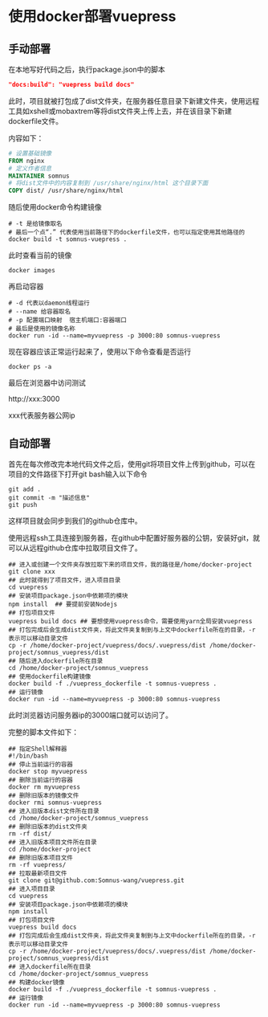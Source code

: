 # 使用docker部署vuepress

## 手动部署

在本地写好代码之后，执行package.json中的脚本

```json
"docs:build": "vuepress build docs"
```

此时，项目就被打包成了dist文件夹，在服务器任意目录下新建文件夹，使用远程工具如xshell或mobaxtrem等将dist文件夹上传上去，并在该目录下新建dockerfile文件。

内容如下：

```dockerfile
# 设置基础镜像
FROM nginx
# 定义作者信息
MAINTAINER somnus
# 将dist文件中的内容复制到 /usr/share/nginx/html 这个目录下面
COPY dist/ /usr/share/nginx/html
```

随后使用docker命令构建镜像

```shell
# -t 是给镜像取名
# 最后一个点“.” 代表使用当前路径下的dockerfile文件，也可以指定使用其他路径的
docker build -t somnus-vuepress .
```

此时查看当前的镜像

```shell
docker images
```

再启动容器

```shell
# -d 代表以daemon线程运行
# --name 给容器取名
# -p 配置端口映射  宿主机端口:容器端口
# 最后是使用的镜像名称
docker run -id --name=myvuepress -p 3000:80 somnus-vuepress
```

现在容器应该正常运行起来了，使用以下命令查看是否运行

```shell
docker ps -a
```

最后在浏览器中访问测试

http://xxx:3000

xxx代表服务器公网ip



## 自动部署

首先在每次修改完本地代码文件之后，使用git将项目文件上传到github，可以在项目的文件路径下打开git bash输入以下命令

```shell
git add .
git commit -m "描述信息"
git push
```

这样项目就会同步到我们的github仓库中。

使用远程ssh工具连接到服务器，在github中配置好服务器的公钥，安装好git，就可以从远程github仓库中拉取项目文件了。

```shell
## 进入或创建一个文件夹存放拉取下来的项目文件，我的路径是/home/docker-project
git clone xxx
## 此时就得到了项目文件，进入项目目录
cd vuepress
## 安装项目package.json中依赖项的模块
npm install  ## 要提前安装Nodejs
## 打包项目文件
vuepress build docs ## 要想使用vuepress命令，需要使用yarn全局安装vuepress
## 打包完成后会生成dist文件夹，将此文件夹复制到与上文中dockerfile所在的目录，-r表示可以移动目录文件
cp -r /home/docker-project/vuepress/docs/.vuepress/dist /home/docker-project/somnus_vuepress/dist
## 随后进入dockerfile所在目录
cd /home/docker-project/somnus_vuepress
## 使用dockerfile构建镜像
docker build -f ./vuepress_dockerfile -t somnus-vuepress .
## 运行镜像
docker run -id --name=myvuepress -p 3000:80 somnus-vuepress
```

此时浏览器访问服务器ip的3000端口就可以访问了。

完整的脚本文件如下：

```shell
## 指定Shell解释器
#!/bin/bash
## 停止当前运行的容器
docker stop myvuepress
## 删除当前运行的容器
docker rm myvuepress
## 删除旧版本的镜像文件
docker rmi somnus-vuepress
## 进入旧版本dist文件所在目录
cd /home/docker-project/somnus_vuepress
## 删除旧版本的dist文件夹
rm -rf dist/
## 进入旧版本项目文件所在目录
cd /home/docker-project
## 删除旧版本项目文件
rm -rf vuepress/
## 拉取最新项目文件
git clone git@github.com:Somnus-wang/vuepress.git
## 进入项目目录
cd vuepress
## 安装项目package.json中依赖项的模块
npm install
## 打包项目文件
vuepress build docs
## 打包完成后会生成dist文件夹，将此文件夹复制到与上文中dockerfile所在的目录，-r表示可以移动目录文件
cp -r /home/docker-project/vuepress/docs/.vuepress/dist /home/docker-project/somnus_vuepress/dist
## 进入dockerfile所在目录
cd /home/docker-project/somnus_vuepress
## 构建docker镜像
docker build -f ./vuepress_dockerfile -t somnus-vuepress .
## 运行镜像
docker run -id --name=myvuepress -p 3000:80 somnus-vuepress
```

